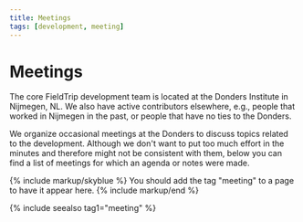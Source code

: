 ```yaml
---
title: Meetings
tags: [development, meeting]
---
```


# Meetings

The core FieldTrip development team is located at the Donders Institute in Nijmegen, NL. We also have active contributors elsewhere, e.g., people that worked in Nijmegen in the past, or people that have no ties to the Donders.

We organize occasional meetings at the Donders to discuss topics related to the development. Although we don't want to put too much effort in the minutes and therefore might not be consistent with them, below you can find a list of meetings for which an agenda or notes were made.

{% include markup/skyblue %}
You should add the tag "meeting" to a page to have it appear here.
{% include markup/end %}

{% include seealso tag1="meeting" %}
